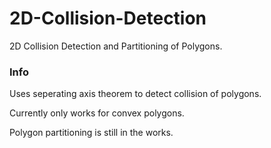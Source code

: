 # 2D-Collision-Detection

2D Collision Detection and Partitioning of Polygons.

### Info

Uses seperating axis theorem to detect collision of polygons.  

Currently only works for convex polygons.  

Polygon partitioning is still in the works.  
